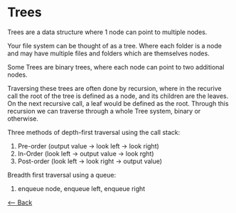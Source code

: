 # Trees

Trees are a data structure where 1 node can point to multiple nodes.

Your file system can be thought of as a tree. Where each folder is a node and may have multiple files and folders which are themselves nodes.

Some Trees are binary trees, where each node can point to two additional nodes.

Traversing these trees are often done by recursion, where in the recurive call the root of the tree is defined as a node, and its children are the leaves. On the next recursive call, a leaf would be defined as the root. Through this recursion we can traverse through a whole Tree system, binary or otherwise.

Three methods of depth-first traversal using the call stack:

1. Pre-order (output value -> look left -> look right)
2. In-Order (look left -> output value -> look rght)
3. Post-order (look left -> look right -> output value)

Breadth first traversal using a queue:

1. enqueue node, enqueue left, enqueue right

[<-- Back](../README.md)
